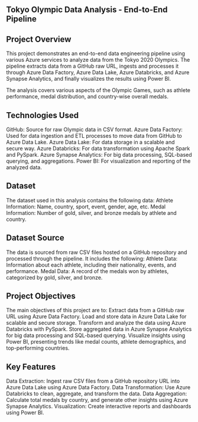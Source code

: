 ## Tokyo Olympic Data Analysis - End-to-End Pipeline

## Project Overview
This project demonstrates an end-to-end data engineering pipeline using various Azure services to analyze data from the Tokyo 2020 Olympics. The pipeline extracts data from a GitHub raw URL, ingests and processes it through Azure Data Factory, Azure Data Lake, Azure Databricks, and Azure Synapse Analytics, and finally visualizes the results using Power BI.

The analysis covers various aspects of the Olympic Games, such as athlete performance, medal distribution, and country-wise overall medals.

## Technologies Used
GitHub: Source for raw Olympic data in CSV format.
Azure Data Factory: Used for data ingestion and ETL processes to move data from GitHub to Azure Data Lake.
Azure Data Lake: For data storage in a scalable and secure way.
Azure Databricks: For data transformation using Apache Spark and PySpark.
Azure Synapse Analytics: For big data processing, SQL-based querying, and aggregations.
Power BI: For visualization and reporting of the analyzed data.

## Dataset
The dataset used in this analysis contains the following data:
Athlete Information: Name, country, sport, event, gender, age, etc.
Medal Information: Number of gold, silver, and bronze medals by athlete and country.


## Dataset Source
The data is sourced from raw CSV files hosted on a GitHub repository and processed through the pipeline. It includes the following:
Athlete Data: Information about each athlete, including their nationality, events, and performance.
Medal Data: A record of the medals won by athletes, categorized by gold, silver, and bronze.

## Project Objectives
The main objectives of this project are to:
Extract data from a GitHub raw URL using Azure Data Factory.
Load and store data in Azure Data Lake for scalable and secure storage.
Transform and analyze the data using Azure Databricks with PySpark.
Store aggregated data in Azure Synapse Analytics for big data processing and SQL-based querying.
Visualize insights using Power BI, presenting trends like medal counts, athlete demographics, and top-performing countries.

## Key Features
Data Extraction: Ingest raw CSV files from a GitHub repository URL into Azure Data Lake using Azure Data Factory.
Data Transformation: Use Azure Databricks to clean, aggregate, and transform the data.
Data Aggregation: Calculate total medals by country, and generate other insights using Azure Synapse Analytics.
Visualization: Create interactive reports and dashboards using Power BI.
